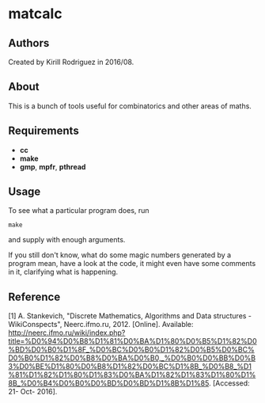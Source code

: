 # matcalc

## Authors

Created by Kirill Rodriguez in 2016/08.

## About

This is a bunch of tools useful for combinatorics and other areas of maths.

## Requirements

* **cc**
* **make**
* **gmp**, **mpfr**, **pthread**

## Usage

To see what a particular program does, run

	make

and supply with enough arguments.

If you still don't know, what do some magic numbers generated by a program mean, have a look at the code, it might even have some comments in it, clarifying what is happening.

## Reference

[1] A. Stankevich, "Discrete Mathematics, Algorithms and Data structures - WikiConspects", Neerc.ifmo.ru, 2012. [Online]. Available: http://neerc.ifmo.ru/wiki/index.php?title=%D0%94%D0%B8%D1%81%D0%BA%D1%80%D0%B5%D1%82%D0%BD%D0%B0%D1%8F_%D0%BC%D0%B0%D1%82%D0%B5%D0%BC%D0%B0%D1%82%D0%B8%D0%BA%D0%B0,_%D0%B0%D0%BB%D0%B3%D0%BE%D1%80%D0%B8%D1%82%D0%BC%D1%8B_%D0%B8_%D1%81%D1%82%D1%80%D1%83%D0%BA%D1%82%D1%83%D1%80%D1%8B_%D0%B4%D0%B0%D0%BD%D0%BD%D1%8B%D1%85. [Accessed: 21- Oct- 2016].
